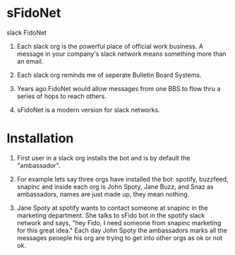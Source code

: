 # sFidoNet
slack FidoNet

1. Each slack org is the powerful place of official work business. A message in your company's slack network means something more than an email.

2. Each slack org reminds me of seperate Bulletin Board Systems.

3. Years ago FidoNet would allow messages from one BBS to flow thru a series of hops to reach others.

4. sFidoNet is a modern version for slack networks.

# Installation

1. First user in a slack org installs the bot and is by default the "ambassador".

2. For example lets say three orgs have installed the bot: spotify, buzzfeed, snapinc and inside each org is John Spoty, Jane Buzz, and Snaz as ambassadors, names are just made up, they mean nothing.

3. Jane Spoty at spotify wants to contact someone at snapinc in the marketing department. She talks to sFido bot in the spotify slack network and says, "hey Fido, I need someone from snapinc marketing for this great idea." Each day John Spoty the ambassadors marks all the messages peoeple his org are trying to get into other orgs as ok or not ok.

